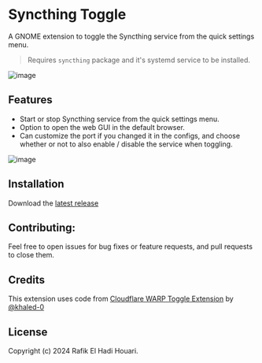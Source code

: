 # Syncthing Toggle
A GNOME extension to toggle the Syncthing service from the quick settings menu.

> Requires `syncthing` package and it's systemd service to be installed.

![image](https://github.com/user-attachments/assets/0bf6d551-35ec-44ae-8f63-7d5675eb57f9)

## Features

- Start or stop Syncthing service from the quick settings menu.
- Option to open the web GUI in the default browser.
- Can customize the port if you changed it in the configs, and choose whether
	or not to also enable / disable the service when toggling.

![image](https://github.com/user-attachments/assets/cef85bae-6347-42e3-9e7b-62564c2c094d)


## Installation

Download the [latest release](https://github.com/rehhouari/gnome-shell-extension-syncthing-toggle/releases)

## Contributing:

Feel free to open issues for bug fixes or feature requests, and pull requests to close them.


## Credits

This extension uses code from [Cloudflare WARP Toggle Extension](https://github.com/khaled-0/gnome-cloudflare-warp-toggle) by [@khaled-0](https://github.com/khaled-0)


## License

Copyright (c) 2024 Rafik El Hadi Houari.
